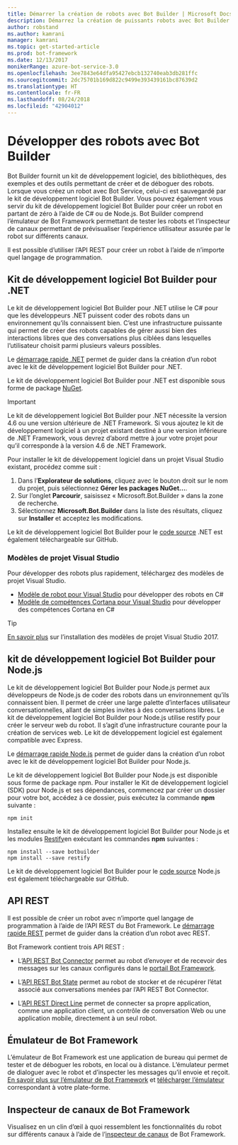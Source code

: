 ```yaml
---
title: Démarrer la création de robots avec Bot Builder | Microsoft Docs
description: Démarrez la création de puissants robots avec Bot Builder.
author: robstand
ms.author: kamrani
manager: kamrani
ms.topic: get-started-article
ms.prod: bot-framework
ms.date: 12/13/2017
monikerRange: azure-bot-service-3.0
ms.openlocfilehash: 3ee7843e64dfa95427ebcb132740eab3db281ffc
ms.sourcegitcommit: 2dc75701b169d822c9499e393439161bc87639d2
ms.translationtype: HT
ms.contentlocale: fr-FR
ms.lasthandoff: 08/24/2018
ms.locfileid: "42904012"
---
```

# <a name="develop-bots-with-bot-builder"></a>Développer des robots avec Bot Builder



Bot Builder fournit un kit de développement logiciel, des bibliothèques, des exemples et des outils permettant de créer et de déboguer des robots. Lorsque vous créez un robot avec Bot Service, celui-ci est sauvegardé par le kit de développement logiciel Bot Builder. Vous pouvez également vous servir du kit de développement logiciel Bot Builder pour créer un robot en partant de zéro à l’aide de C# ou de Node.js. Bot Builder comprend l’émulateur de Bot Framework permettant de tester les robots et l’inspecteur de canaux permettant de prévisualiser l’expérience utilisateur assurée par le robot sur différents canaux.

Il est possible d’utiliser l’API REST pour créer un robot à l’aide de n’importe quel langage de programmation.

## <a name="bot-builder-sdk-for-net"></a>Kit de développement logiciel Bot Builder pour .NET
Le kit de développement logiciel Bot Builder pour .NET utilise le C# pour que les développeurs .NET puissent coder des robots dans un environnement qu’ils connaissent bien. C’est une infrastructure puissante qui permet de créer des robots capables de gérer aussi bien des interactions libres que des conversations plus ciblées dans lesquelles l’utilisateur choisit parmi plusieurs valeurs possibles. 

Le [démarrage rapide .NET](~/dotnet/bot-builder-dotnet-quickstart.md) permet de guider dans la création d’un robot avec le kit de développement logiciel Bot Builder pour .NET.

Le kit de développement logiciel Bot Builder pour .NET est disponible sous forme de package [NuGet](https://www.nuget.org/packages/Microsoft.Bot.Builder/).

> [!IMPORTANT]
> Le kit de développement logiciel Bot Builder pour .NET nécessite la version 4.6 ou une version ultérieure de .NET Framework. Si vous ajoutez le kit de développement logiciel à un projet existant destiné à une version inférieure de .NET Framework, vous devrez d’abord mettre à jour votre projet pour qu’il corresponde à la version 4.6 de .NET Framework.

Pour installer le kit de développement logiciel dans un projet Visual Studio existant, procédez comme suit :

1. Dans l’**Explorateur de solutions**, cliquez avec le bouton droit sur le nom du projet, puis sélectionnez **Gérer les packages NuGet...**.
2. Sur l’onglet **Parcourir**, saisissez « Microsoft.Bot.Builder » dans la zone de recherche.
3. Sélectionnez **Microsoft.Bot.Builder** dans la liste des résultats, cliquez sur **Installer** et acceptez les modifications.

Le kit de développement logiciel Bot Builder pour le [code source](https://github.com/Microsoft/BotBuilder/tree/master/CSharp) .NET est également téléchargeable sur GitHub.

### <a name="visual-studio-project-templates"></a>Modèles de projet Visual Studio
Pour développer des robots plus rapidement, téléchargez des modèles de projet Visual Studio.

* [Modèle de robot pour Visual Studio][bot-template] pour développer des robots en C#
* [Modèle de compétences Cortana pour Visual Studio][cortana-template] pour développer des compétences Cortana en C#

> [!TIP]
> <a href="/visualstudio/ide/how-to-locate-and-organize-project-and-item-templates" target="_blank">En savoir plus</a> sur l’installation des modèles de projet Visual Studio 2017.

## <a name="bot-builder-sdk-for-nodejs"></a>kit de développement logiciel Bot Builder pour Node.js
Le kit de développement logiciel Bot Builder pour Node.js permet aux développeurs de Node.js de coder des robots dans un environnement qu’ils connaissent bien. Il permet de créer une large palette d’interfaces utilisateur conversationnelles, allant de simples invites à des conversations libres. Le kit de développement logiciel Bot Builder pour Node.js utilise restify pour créer le serveur web du robot. Il s’agit d’une infrastructure courante pour la création de services web. Le kit de développement logiciel est également compatible avec Express. 

Le [démarrage rapide Node.js](~/nodejs/bot-builder-nodejs-quickstart.md) permet de guider dans la création d’un robot avec le kit de développement logiciel Bot Builder pour Node.js. 

Le kit de développement logiciel Bot Builder pour Node.js est disponible sous forme de package npm. Pour installer le Kit de développement logiciel (SDK) pour Node.js et ses dépendances, commencez par créer un dossier pour votre bot, accédez à ce dossier, puis exécutez la commande **npm** suivante :

```nodejs
npm init
```

Installez ensuite le kit de développement logiciel Bot Builder pour Node.js et les modules <a href="http://restify.com/" target="_blank">Restify</a>en exécutant les commandes **npm** suivantes :

```nodejs
npm install --save botbuilder
npm install --save restify
```

Le kit de développement logiciel Bot Builder pour le [code source](https://github.com/Microsoft/BotBuilder/tree/master/Node) Node.js est également téléchargeable sur GitHub.

## <a name="rest-api"></a>API REST

Il est possible de créer un robot avec n’importe quel langage de programmation à l’aide de l’API REST du Bot Framework. Le [démarrage rapide REST](rest-api/bot-framework-rest-connector-quickstart.md) permet de guider dans la création d’un robot avec REST.

Bot Framework contient trois API REST :

 - L’[API REST Bot Connector][connectorAPI] permet au robot d’envoyer et de recevoir des messages sur les canaux configurés dans le [portail Bot Framework](https://dev.botframework.com/). 

- L’[API REST Bot State][stateAPI] permet au robot de stocker et de récupérer l’état associé aux conversations menées par l’API REST Bot Connector.

- L’[API REST Direct Line][directLineAPI] permet de connecter sa propre application, comme une application client, un contrôle de conversation Web ou une application mobile, directement à un seul robot.

## <a name="bot-framework-emulator"></a>Émulateur de Bot Framework
L’émulateur de Bot Framework est une application de bureau qui permet de tester et de déboguer les robots, en local ou à distance. L’émulateur permet de dialoguer avec le robot et d’inspecter les messages qu’il envoie et reçoit. [En savoir plus sur l’émulateur de Bot Framework](~/bot-service-debug-emulator.md) et [télécharger l’émulateur](http://emulator.botframework.com) correspondant à votre plate-forme.

## <a name="bot-framework-channel-inspector"></a>Inspecteur de canaux de Bot Framework
Visualisez en un clin d’œil à quoi ressemblent les fonctionnalités du robot sur différents canaux à l’aide de l’[inspecteur de canaux](bot-service-channel-inspector.md) de Bot Framework.

[bot-template]: http://aka.ms/bf-bc-vstemplate
[cortana-template]: https://aka.ms/bf-cortanaskill-template


[connectorAPI]: https://docs.botframework.com/en-us/restapi/connector/#navtitle
 
[stateAPI]: https://docs.botframework.com/en-us/restapi/state/#navtitle

[directLineAPI]: https://docs.botframework.com/en-us/restapi/directline3/#navtitle

